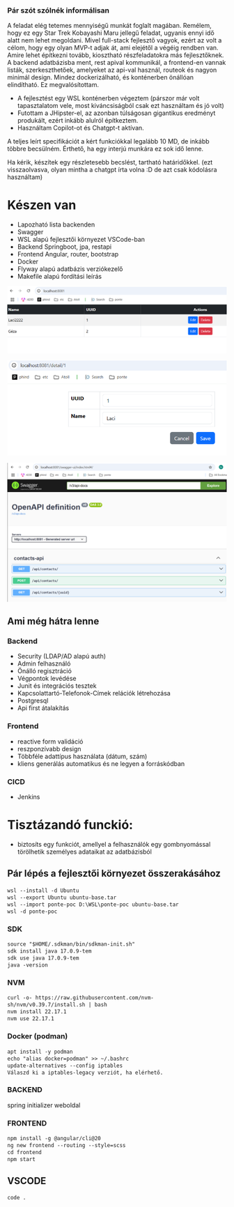 
### Pár szót szólnék informálisan

A feladat elég tetemes mennyiségű munkát foglalt magában. Remélem, hogy ez egy Star Trek Kobayashi Maru jellegű feladat, ugyanis ennyi idő alatt nem lehet megoldani. Mivel full-stack fejlesztő vagyok, ezért az volt a célom, hogy egy olyan MVP-t adjak át, ami elejétől a végéig rendben van. Amire lehet építkezni tovább, kiosztható részfeladatokra más fejlesztőknek. A backend adatbázisba ment, rest apival kommunikál, a frontend-en vannak listák, szerkeszthetőek, amelyeket az api-val használ, routeok és nagyon minimál design. Mindez dockerizálható, és konténerben önállóan elindítható. Ez megvalósítottam. 

- A fejlesztést egy WSL konténerben végeztem (párszor már volt tapasztalatom vele, most kiváncsiságból csak ezt használtam és jó volt)
- Futottam a JHipster-el, az azonban túlságosan gigantikus eredményt produkált, ezért inkább alulról építkeztem. 
- Használtam Copilot-ot és Chatgpt-t aktívan.

A teljes leírt specifikációt a kért funkciókkal legalább 10 MD, de inkább többre becsülném. Érthető, ha egy interjú munkára ez sok idő lenne.

Ha kérik, készítek egy részletesebb becslést, tartható határidőkkel. (ezt visszaolvasva, olyan mintha a chatgpt írta volna :D de azt csak kódolásra használtam)

# Készen van
 - Lapozható lista backenden
 - Swagger
 - WSL alapú fejlesztői környezet VSCode-ban
 - Backend Springboot, jpa, restapi
 - Frontend Angular, router, bootstrap
 - Docker 
 - Flyway alapú adatbázis verziókezelő
 - Makefile alapú fordítási leírás

![Lista](list.png)

![Szerkesztés](detail.png)

![Swaggerui](swaggerui.png)

## Ami még hátra lenne
 
### Backend
 - Security (LDAP/AD alapú auth)
 - Admin felhasználó
 - Önálló regisztráció
 - Végpontok levédése
 - Junit és integrációs tesztek
 - Kapcsolattartó-Telefonok-Címek relációk létrehozása
 - Postgresql
 - Api first átalakítás

### Frontend
 - reactive form validáció
 - reszponzívabb design
 - Többféle adattípus használata (dátum, szám)
 - kliens generálás automatikus és ne legyen a forráskódban

### CICD
  - Jenkins

# Tisztázandó funckió: 
 - biztosíts egy funkciót, amellyel a felhasználók egy gombnyomással törölhetik személyes adataikat az adatbázisból


## Pár lépés a fejlesztői környezet összerakásához
```
wsl --install -d Ubuntu
wsl --export Ubuntu ubuntu-base.tar
wsl --import ponte-poc D:\WSL\ponte-poc ubuntu-base.tar
wsl -d ponte-poc
```

### SDK
```
source "$HOME/.sdkman/bin/sdkman-init.sh"
sdk install java 17.0.9-tem
sdk use java 17.0.9-tem
java -version
```

### NVM
```
curl -o- https://raw.githubusercontent.com/nvm-sh/nvm/v0.39.7/install.sh | bash
nvm install 22.17.1
nvm use 22.17.1
```

### Docker (podman)
```
apt install -y podman
echo "alias docker=podman" >> ~/.bashrc
update-alternatives --config iptables
Válaszd ki a iptables-legacy verziót, ha elérhető.
```

### BACKEND
spring initializer weboldal

### FRONTEND
```
npm install -g @angular/cli@20
ng new frontend --routing --style=scss
cd frontend
npm start
```

## VSCODE
```
code .
```


